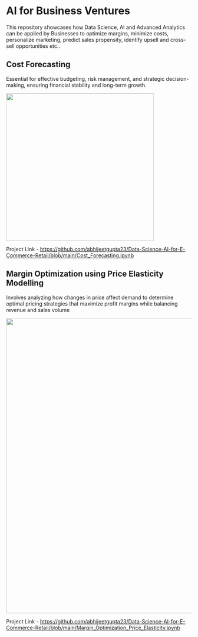 # AI for Business Ventures
This repository showcases how Data Science, AI and Advanced Analytics can be applied by Businesses to optimize margins, minimize costs, personalize marketing, predict sales propensity, identify upsell and cross-sell opportunities etc..

<h2> Cost Forecasting </h2>

Essential for effective budgeting, risk management, and strategic decision-making, ensuring financial stability and long-term growth.

<img src="https://github.com/user-attachments/assets/22f4c7f3-c902-47c8-9476-ec3d04587adc" width="400" align="center">

Project Link - https://github.com/abhijeetgupta23/Data-Science-AI-for-E-Commerce-Retail/blob/main/Cost_Forecasting.ipynb

<h2> Margin Optimization using Price Elasticity Modelling</h2>

Involves analyzing how changes in price affect demand to determine optimal pricing strategies that maximize profit margins while balancing revenue and sales volume

<img src="https://github.com/user-attachments/assets/6e63503f-c017-47d3-a6ce-b31fc539fb7e" width="800" align="center">

Project Link - https://github.com/abhijeetgupta23/Data-Science-AI-for-E-Commerce-Retail/blob/main/Margin_Optimization_Price_Elasticity.ipynb
